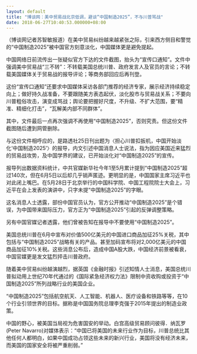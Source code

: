 ```yaml
---
layout: default
title: "博谈网：美中贸易战北京低调，避谈“中国制造2025”，不与川普骂战"
date: 2018-06-27T10:40:53.000000+08:00
---
```


（博谈网记者苏智敏报道）在美中贸易纠纷越来越紧张之际，引来西方侧目和警觉的“中国制造2025”被中国官方刻意淡化，中国媒体更是避免提起。

中国网络日前流传出一张疑似官方下达的文件截图，抬头为“宣传口通知”。文件中强调美中贸易战“三不转”：不转载美国总统川普、政府发言人及官员的言论；不转载美国媒体关于贸易战的报导评论；等商务部回应后再刊登。

这份“宣传口通知”还要求中国媒体采访各部门推荐的经济专家，展示经济持续稳定向上；做好持久战准备，不要跟随美方表态起伏，淡化股市与贸易战关系；不要向川普粗俗攻击，演变成骂战；舆论要把握好尺度，不升级、不扩大范围，要“精准、精细化打击”，“瓦解美内部不同群体”。

其中，文件最后一点再次强调不再使用“中国制造2025”，否则究责。但这份文件截图随后遭到网管删除。

与这份文件相呼应的，是路透社25日刊出题为〈担心川普扣扳机，中国开始淡化‘中国制造2025’〉的报导，内文引述中国消息人士说法，指为因应美国近来猛烈的贸易战攻势，及中国学界的建议，已开始淡化对“中国制造2025”的宣传。

报导列出数据资料统计，中共官媒新华社今年1至5月累计提到“中国制造2025”超过140次，但在6月5日以后却几乎销声匿迹。更明显的是，中国国家主席习近平也对此闭上嘴巴。在5月28日于北京举行的中国科学院、中国工程院院士大会上，习近平在会上发表的演讲中，只字未提“中国制造2025”的字眼。

这名消息人士透露，部份中国官员认为，官方公开推动“中国制造2025”是个错误，为中国带来国际压力，官方正为“中国制造2025”引起的反弹调整策略。

另有中国官媒记者透露，他们曾被告知在报导中不要使用“中国制造2025”。

美国总统川普在6月中宣布对价值500亿美元的中国进口商品加征25%关税，其中包括与“中国制造2025”战略有关的产品。甚至加码宣布将对2,000亿美元的中国商品加征10%关税。这些消息公布后，造成中国A股大跌，中国经济前景被看衰，中国官媒更是发文猛烈抨击川普政府。

随着美中贸易纠纷越演越烈，据英国《金融时报》引述知情人士消息，美国总统川普拟动用上世纪70年代通过的《国际紧急经济权力法》限制中资收购或投资于“中国制造2025”所列战略行业的美国企业。

“中国制造2025”包括航空航天、人工智能、机器人、医疗设备和铁路等等，在10个行业引领世界的目标。据称是中国国务院总理李克强于2015年提出的制造业政策。

中国的野心，被美国当局视为危害国安的举动。白宫高级贸易顾问彼得．纳瓦罗(Peter Navarro)对媒体表示：“中国已将美国的未来行业作为目标，川普总统比其他任何人都明白，如果中国成功占领这些未来的新兴行业，美国将没有经济未来，而美国的国家安全将被严重削弱。”

